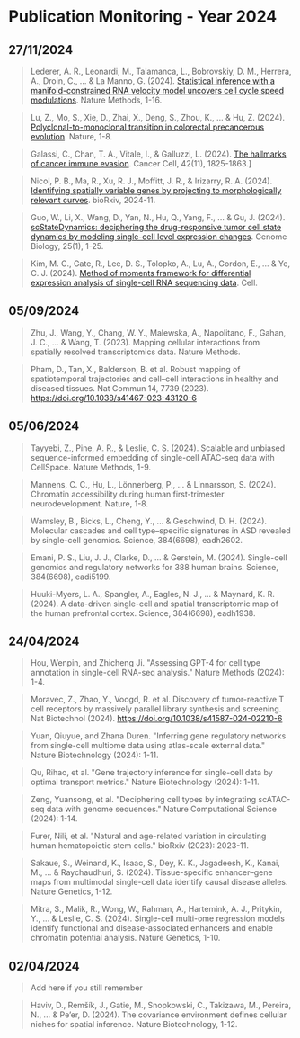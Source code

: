 # Publication Monitoring - Year 2024

## 27/11/2024
> Lederer, A. R., Leonardi, M., Talamanca, L., Bobrovskiy, D. M., Herrera, A., Droin, C., ... & La Manno, G. (2024).
  [Statistical inference with a manifold-constrained RNA velocity model uncovers cell cycle speed
  modulations](https://www.nature.com/articles/s41592-024-02471-8).
  Nature Methods, 1-16.
  
> Lu, Z., Mo, S., Xie, D., Zhai, X., Deng, S., Zhou, K., ... & Hu, Z. (2024).
  [Polyclonal-to-monoclonal transition in colorectal precancerous
  evolution](https://www.nature.com/articles/s41586-024-08133-1).
  Nature, 1-8.

> Galassi, C., Chan, T. A., Vitale, I., & Galluzzi, L. (2024).
  [The hallmarks of cancer immune evasion](https://www.cell.com/cancer-cell/fulltext/S1535-6108(24)00358-1).
  Cancer Cell, 42(11), 1825-1863.]

> Nicol, P. B., Ma, R., Xu, R. J., Moffitt, J. R., & Irizarry, R. A. (2024).
  [Identifying spatially variable genes by projecting to morphologically relevant
  curves](https://www.biorxiv.org/content/10.1101/2024.11.21.624653v1). bioRxiv, 2024-11.

> Guo, W., Li, X., Wang, D., Yan, N., Hu, Q., Yang, F., ... & Gu, J. (2024).
  [scStateDynamics: deciphering the drug-responsive tumor cell state dynamics by modeling single-cell level
  expression changes](https://genomebiology.biomedcentral.com/articles/10.1186/s13059-024-03436-y).
  Genome Biology, 25(1), 1-25.

> Kim, M. C., Gate, R., Lee, D. S., Tolopko, A., Lu, A., Gordon, E., ... & Ye, C. J. (2024).
  [Method of moments framework for differential expression analysis of single-cell RNA sequencing
  data](https://www.cell.com/cell/fulltext/S0092-8674%2824%2901144-9). Cell.
  


## 05/09/2024

> Zhu, J., Wang, Y., Chang, W. Y., Malewska, A., Napolitano, F., Gahan, J. C., ... & Wang, T. (2023).
  Mapping cellular interactions from spatially resolved transcriptomics data. Nature Methods.

> Pham, D., Tan, X., Balderson, B. et al. Robust mapping of spatiotemporal trajectories and cell–cell interactions in healthy and diseased tissues. Nat Commun 14, 7739 (2023). https://doi.org/10.1038/s41467-023-43120-6

## 05/06/2024

> Tayyebi, Z., Pine, A. R., & Leslie, C. S. (2024). 
  Scalable and unbiased sequence-informed embedding of single-cell ATAC-seq data with CellSpace. Nature Methods, 1-9.

> Mannens, C. C., Hu, L., Lönnerberg, P., ... & Linnarsson, S. (2024). 
  Chromatin accessibility during human first-trimester neurodevelopment. Nature, 1-8.

> Wamsley, B., Bicks, L., Cheng, Y., ... & Geschwind, D. H. (2024). 
  Molecular cascades and cell type–specific signatures in ASD revealed by single-cell genomics. Science, 384(6698), eadh2602.

> Emani, P. S., Liu, J. J., Clarke, D., ... & Gerstein, M. (2024). 
  Single-cell genomics and regulatory networks for 388 human brains. Science, 384(6698), eadi5199.

> Huuki-Myers, L. A., Spangler, A., Eagles, N. J., ... & Maynard, K. R. (2024). 
  A data-driven single-cell and spatial transcriptomic map of the human prefrontal cortex. Science, 384(6698), eadh1938.

## 24/04/2024

> Hou, Wenpin, and Zhicheng Ji. "Assessing GPT-4 for cell type annotation in single-cell RNA-seq analysis." Nature Methods (2024): 1-4.

> Moravec, Z., Zhao, Y., Voogd, R. et al. Discovery of tumor-reactive T cell receptors by massively parallel library synthesis and screening. Nat Biotechnol (2024). https://doi.org/10.1038/s41587-024-02210-6

> Yuan, Qiuyue, and Zhana Duren. "Inferring gene regulatory networks from single-cell multiome data using atlas-scale external data." Nature Biotechnology (2024): 1-11.

> Qu, Rihao, et al. "Gene trajectory inference for single-cell data by optimal transport metrics." Nature Biotechnology (2024): 1-11.

> Zeng, Yuansong, et al. "Deciphering cell types by integrating scATAC-seq data with genome sequences." Nature Computational Science (2024): 1-14.

> Furer, Nili, et al. "Natural and age-related variation in circulating human hematopoietic stem cells." bioRxiv (2023): 2023-11.

> Sakaue, S., Weinand, K., Isaac, S., Dey, K. K., Jagadeesh, K., Kanai, M., ... & Raychaudhuri, S. (2024). Tissue-specific enhancer–gene maps from multimodal single-cell data identify causal disease alleles. Nature Genetics, 1-12.

> Mitra, S., Malik, R., Wong, W., Rahman, A., Hartemink, A. J., Pritykin, Y., ... & Leslie, C. S. (2024). Single-cell multi-ome regression models identify functional and disease-associated enhancers and enable chromatin potential analysis. Nature Genetics, 1-10.

## 02/04/2024

> Add here if you still remember

> Haviv, D., Remšík, J., Gatie, M., Snopkowski, C., Takizawa, M., Pereira, N., ... & Pe’er, D. (2024). The covariance environment defines cellular niches for spatial inference. Nature Biotechnology, 1-12.
